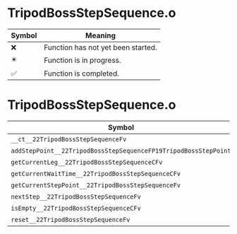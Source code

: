# TripodBossStepSequence.o
| Symbol | Meaning 
| ------------- | ------------- 
| :x: | Function has not yet been started. 
| :eight_pointed_black_star: | Function is in progress. 
| :white_check_mark: | Function is completed. 


# TripodBossStepSequence.o
| Symbol | Decompiled? |
| ------------- | ------------- |
| `__ct__22TripodBossStepSequenceFv` | :x: |
| `addStepPoint__22TripodBossStepSequenceFP19TripodBossStepPoint` | :x: |
| `getCurrentLeg__22TripodBossStepSequenceCFv` | :x: |
| `getCurrentWaitTime__22TripodBossStepSequenceCFv` | :x: |
| `getCurrentStepPoint__22TripodBossStepSequenceFv` | :x: |
| `nextStep__22TripodBossStepSequenceFv` | :x: |
| `isEmpty__22TripodBossStepSequenceCFv` | :x: |
| `reset__22TripodBossStepSequenceFv` | :x: |

